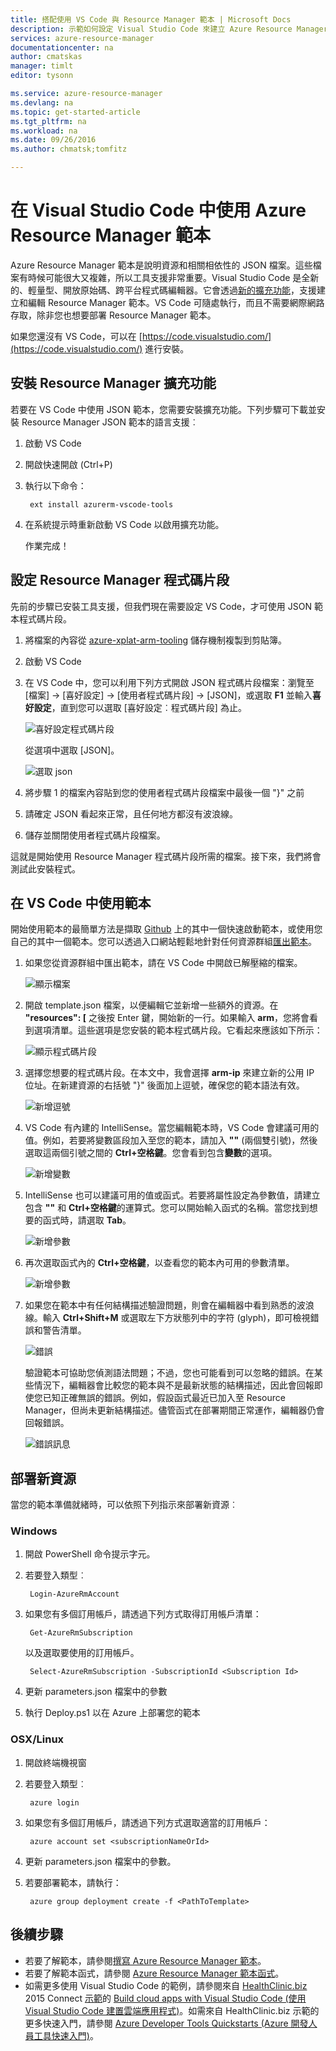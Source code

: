 ```yaml
---
title: 搭配使用 VS Code 與 Resource Manager 範本 | Microsoft Docs
description: 示範如何設定 Visual Studio Code 來建立 Azure Resource Manager 範本。
services: azure-resource-manager
documentationcenter: na
author: cmatskas
manager: timlt
editor: tysonn

ms.service: azure-resource-manager
ms.devlang: na
ms.topic: get-started-article
ms.tgt_pltfrm: na
ms.workload: na
ms.date: 09/26/2016
ms.author: chmatsk;tomfitz

---
```

# 在 Visual Studio Code 中使用 Azure Resource Manager 範本
Azure Resource Manager 範本是說明資源和相關相依性的 JSON 檔案。這些檔案有時候可能很大又複雜，所以工具支援非常重要。Visual Studio Code 是全新的、輕量型、開放原始碼、跨平台程式碼編輯器。它會透過[新的擴充功能](https://marketplace.visualstudio.com/items?itemName=msazurermtools.azurerm-vscode-tools)，支援建立和編輯 Resource Manager 範本。VS Code 可隨處執行，而且不需要網際網路存取，除非您也想要部署 Resource Manager 範本。

如果您還沒有 VS Code，可以在 [https://code.visualstudio.com/](https://code.visualstudio.com/) 進行安裝。

## 安裝 Resource Manager 擴充功能
若要在 VS Code 中使用 JSON 範本，您需要安裝擴充功能。下列步驟可下載並安裝 Resource Manager JSON 範本的語言支援︰

1. 啟動 VS Code
2. 開啟快速開啟 (Ctrl+P)
3. 執行以下命令：
   
        ext install azurerm-vscode-tools
4. 在系統提示時重新啟動 VS Code 以啟用擴充功能。
   
   作業完成！

## 設定 Resource Manager 程式碼片段
先前的步驟已安裝工具支援，但我們現在需要設定 VS Code，才可使用 JSON 範本程式碼片段。

1. 將檔案的內容從 [azure-xplat-arm-tooling](https://raw.githubusercontent.com/Azure/azure-xplat-arm-tooling/master/VSCode/armsnippets.json) 儲存機制複製到剪貼簿。
2. 啟動 VS Code
3. 在 VS Code 中，您可以利用下列方式開啟 JSON 程式碼片段檔案：瀏覽至 [檔案] -> [喜好設定] -> [使用者程式碼片段] -> [JSON]，或選取 **F1** 並輸入**喜好設定**，直到您可以選取 [喜好設定︰程式碼片段] 為止。
   
    ![喜好設定程式碼片段](./media/resource-manager-vs-code/preferences-snippets.png)
   
    從選項中選取 [JSON]。
   
    ![選取 json](./media/resource-manager-vs-code/select-json.png)
4. 將步驟 1 的檔案內容貼到您的使用者程式碼片段檔案中最後一個 "}" 之前
5. 請確定 JSON 看起來正常，且任何地方都沒有波浪線。
6. 儲存並關閉使用者程式碼片段檔案。

這就是開始使用 Resource Manager 程式碼片段所需的檔案。接下來，我們將會測試此安裝程式。

## 在 VS Code 中使用範本
開始使用範本的最簡單方法是擷取 [Github](https://github.com/Azure/azure-quickstart-templates) 上的其中一個快速啟動範本，或使用您自己的其中一個範本。您可以透過入口網站輕鬆地針對任何資源群組[匯出範本](resource-manager-export-template.md)。

1. 如果您從資源群組中匯出範本，請在 VS Code 中開啟已解壓縮的檔案。
   
    ![顯示檔案](./media/resource-manager-vs-code/show-files.png)
2. 開啟 template.json 檔案，以便編輯它並新增一些額外的資源。在 **"resources": [** 之後按 Enter 鍵，開始新的一行。如果輸入 **arm**，您將會看到選項清單。這些選項是您安裝的範本程式碼片段。它看起來應該如下所示：
   
    ![顯示程式碼片段](./media/resource-manager-vs-code/type-snippets.png)
3. 選擇您想要的程式碼片段。在本文中，我會選擇 **arm-ip** 來建立新的公用 IP 位址。在新建資源的右括號 "}" 後面加上逗號，確保您的範本語法有效。
   
     ![新增逗號](./media/resource-manager-vs-code/add-comma.png)
4. VS Code 有內建的 IntelliSense。當您編輯範本時，VS Code 會建議可用的值。例如，若要將變數區段加入至您的範本，請加入 **""** (兩個雙引號)，然後選取這兩個引號之間的 **Ctrl+空格鍵**。您會看到包含**變數**的選項。
   
    ![新增變數](./media/resource-manager-vs-code/add-variables.png)
5. IntelliSense 也可以建議可用的值或函式。若要將屬性設定為參數值，請建立包含 **""** 和 **Ctrl+空格鍵**的運算式。您可以開始輸入函式的名稱。當您找到想要的函式時，請選取 **Tab**。
   
    ![新增參數](./media/resource-manager-vs-code/select-parameters.png)
6. 再次選取函式內的 **Ctrl+空格鍵**，以查看您的範本內可用的參數清單。
   
    ![新增參數](./media/resource-manager-vs-code/select-avail-parameters.png)
7. 如果您在範本中有任何結構描述驗證問題，則會在編輯器中看到熟悉的波浪線。輸入 **Ctrl+Shift+M** 或選取左下方狀態列中的字符 (glyph)，即可檢視錯誤和警告清單。
   
    ![錯誤](./media/resource-manager-vs-code/errors.png)
   
    驗證範本可協助您偵測語法問題；不過，您也可能看到可以忽略的錯誤。在某些情況下，編輯器會比較您的範本與不是最新狀態的結構描述，因此會回報即使您已知正確無誤的錯誤。例如，假設函式最近已加入至 Resource Manager，但尚未更新結構描述。儘管函式在部署期間正常運作，編輯器仍會回報錯誤。
   
    ![錯誤訊息](./media/resource-manager-vs-code/unrecognized-function.png)

## 部署新資源
當您的範本準備就緒時，可以依照下列指示來部署新資源︰

### Windows
1. 開啟 PowerShell 命令提示字元。
2. 若要登入類型︰
   
        Login-AzureRmAccount 
3. 如果您有多個訂用帳戶，請透過下列方式取得訂用帳戶清單：
   
        Get-AzureRmSubscription
   
    以及選取要使用的訂用帳戶。
   
        Select-AzureRmSubscription -SubscriptionId <Subscription Id>
4. 更新 parameters.json 檔案中的參數
5. 執行 Deploy.ps1 以在 Azure 上部署您的範本

### OSX/Linux
1. 開啟終端機視窗
2. 若要登入類型︰
   
        azure login 
3. 如果您有多個訂用帳戶，請透過下列方式選取適當的訂用帳戶：
   
        azure account set <subscriptionNameOrId> 
4. 更新 parameters.json 檔案中的參數。
5. 若要部署範本，請執行：
   
        azure group deployment create -f <PathToTemplate> 

## 後續步驟
* 若要了解範本，請參閱[撰寫 Azure Resource Manager 範本](resource-group-authoring-templates.md)。
* 若要了解範本函式，請參閱 [Azure Resource Manager 範本函式](resource-group-template-functions.md)。
* 如需更多使用 Visual Studio Code 的範例，請參閱來自 [HealthClinic.biz](https://github.com/Microsoft/HealthClinic.biz) 2015 Connect [示範](https://blogs.msdn.microsoft.com/visualstudio/2015/12/08/connectdemos-2015-healthclinic-biz/)的 [Build cloud apps with Visual Studio Code (使用 Visual Studio Code 建置雲端應用程式)](https://github.com/Microsoft/HealthClinic.biz/wiki/Build-cloud-apps-with-Visual-Studio-Code)。如需來自 HealthClinic.biz 示範的更多快速入門，請參閱 [Azure Developer Tools Quickstarts (Azure 開發人員工具快速入門)](https://github.com/Microsoft/HealthClinic.biz/wiki/Azure-Developer-Tools-Quickstarts)。

<!---HONumber=AcomDC_0928_2016-->